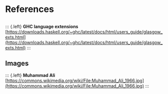 # References

##

::: {.left}
**GHC language extensions**  
[https://downloads.haskell.org/~ghc/latest/docs/html/users_guide/glasgow_exts.html](https://downloads.haskell.org/~ghc/latest/docs/html/users_guide/glasgow_exts.html)
:::

## Images

::: {.left}
**Muhammad Ali**  
[https://commons.wikimedia.org/wiki/File:Muhammad_Ali_1966.jpg](https://commons.wikimedia.org/wiki/File:Muhammad_Ali_1966.jpg)
:::

